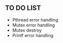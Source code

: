 ## TO DO LIST

- Pthread error handling
- Mutex error handling
- Mutex destroy
- Printf error handling